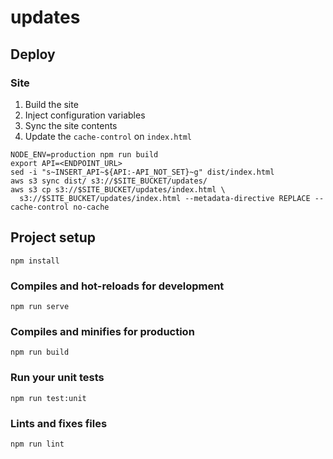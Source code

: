 # updates

## Deploy

### Site

1. Build the site
1. Inject configuration variables
1. Sync the site contents
1. Update the `cache-control` on `index.html`

```
NODE_ENV=production npm run build
export API=<ENDPOINT_URL>
sed -i "s~INSERT_API~${API:-API_NOT_SET}~g" dist/index.html
aws s3 sync dist/ s3://$SITE_BUCKET/updates/
aws s3 cp s3://$SITE_BUCKET/updates/index.html \
  s3://$SITE_BUCKET/updates/index.html --metadata-directive REPLACE --cache-control no-cache
```

## Project setup
```
npm install
```

### Compiles and hot-reloads for development
```
npm run serve
```

### Compiles and minifies for production
```
npm run build
```

### Run your unit tests
```
npm run test:unit
```

### Lints and fixes files
```
npm run lint
```

